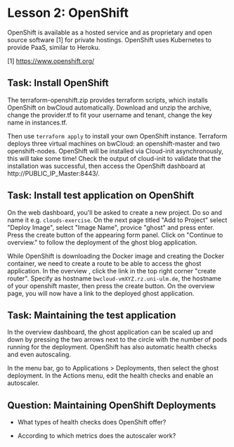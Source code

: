# Lesson 2: OpenShift

OpenShift is available as a hosted service and as proprietary and open source software [1] for private hostings. 
OpenShift uses Kubernetes to provide PaaS, similar to Heroku.  

[1] https://www.openshift.org/

## Task: Install OpenShift

The terraform-openshift.zip provides terraform scripts, which installs OpenShift on bwCloud automatically. 
Download and unzip the archive, change the provider.tf to fit your username and tenant, change the key name in instances.tf.

Then use `terraform apply` to install your own OpenShift instance. Terraform deploys three virtual machines on bwCloud: an openshift-master and two openshift-nodes. OpenShift will be installed via Cloud-init asynchronously, this will take some time!
Check the output of cloud-init to validate that the installation was successful, then access the OpenShift dashboard at http://PUBLIC_IP_Master:8443/.

## Task: Install test application on OpenShift

On the web dashboard, you'll be asked to create a new project. Do so and name it e.g. `clouds-exercise`. 
On the next page titled "Add to Project" select "Deploy Image", select "Image Name", provice "ghost" and press enter. 
Press the create button of the appearing form panel. Click on "Continue to overview." to follow the deployment of the ghost
blog application. 

While OpenShift is downloading the Docker image and creating the Docker container, we need to create a route to be able to access the ghost application. In the overview , click the link in the top right corner "create router". Specify as hostname `bwcloud-vmXYZ.rz.uni-ulm.de`, the hostname of your openshift master, then press the create button. On the overview page, you will now have a link to the deployed ghost application.

## Task: Maintaining the test application

In the overview dashboard, the ghost application can be scaled up and down by pressing the two arrows next to the circle with the number of pods running for the deployment. OpenShift has also automatic health checks and even autoscaling.

In the menu bar, go to Applications > Deployments, then select the ghost deployment. In the Actions menu, edit the health checks and enable an autoscaler.

## Question: Maintaining OpenShift Deployments

* What types of health checks does OpenShift offer?

* According to which metrics does the autoscaler work?
